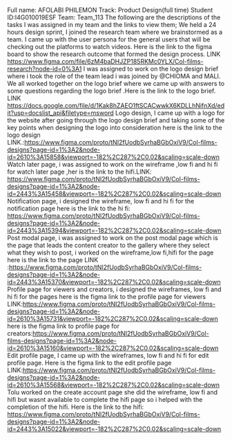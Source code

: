 Full name: AFOLABI PHILEMON Track: Product Design(full time)  Student ID:I4G010019ESF  Team: Team_113
The following are the descriptions of the tasks I was assigned in my team and the links to view them;
We held a 24 hours design sprint, I joined the research team where we brainstormed as a team. I came up with the user persona for the general users that will be checking out the platforms to watch videos. Here is the link to the figma board to show the research outcome that formed the design process. LINK https://www.figma.com/file/6zM4baDHJZP185RKMc0YLX/Col-films-research?node-id=0%3A1
I was assigned to work on the logo design brief where i took the role of the team lead i was joined by @CHIOMA and MALI. We all worked together on the logo brief where we came up with answers to some questions regarding the logo brief .Here is the link to the logo brief. LINK https://docs.google.com/file/d/1Kak8hZAEO1ftSCACwwkX6KDLLhNifnXd/edit?usp=docslist_api&filetype=msword
Logo design, I came up with a logo for the website after going through the logo design brief and taking some of the key points when designing the logo into consideration here is the link to the logo design LINK.:https://www.figma.com/proto/tNI2fUodbSyrhaBGbOxiV9/Col-films-designs?page-id=1%3A2&node-id=2610%3A15858&viewport=-182%2C287%2C0.02&scaling=scale-down 
Watch later page, i was assigned to work on the wireframe ,low fi and hi fi for watch later page ,her is the link to the hifi.LINK: https://www.figma.com/proto/tNI2fUodbSyrhaBGbOxiV9/Col-films-designs?page-id=1%3A2&node-id=2443%3A15458&viewport=-182%2C287%2C0.02&scaling=scale-down
Notification page, i designed the wireframe, low fi and hi fi for the notification page here is the link to the hi fi: https://www.figma.com/proto/tNI2fUodbSyrhaBGbOxiV9/Col-films-designs?page-id=1%3A2&node-id=2443%3A15394&viewport=-182%2C287%2C0.02&scaling=scale-down 
Post modal page, i was assigned to work on the post modal page which is the page that leads the content creator to the gallery where they select what they wish to post, i worked on the wireframe,low fi,hifi for the page here is the link to the page LINK :https://www.figma.com/proto/tNI2fUodbSyrhaBGbOxiV9/Col-films-designs?page-id=1%3A2&node-id=2443%3A15370&viewport=-182%2C287%2C0.02&scaling=scale-down 
Profile page for viewers and creators, i designed the wireframes, low fi and hi fi for the pages here is the figma link to the profile page for viewers LINK:https://www.figma.com/proto/tNI2fUodbSyrhaBGbOxiV9/Col-films-designs?page-id=1%3A2&node-id=2610%3A15731&viewport=-182%2C287%2C0.02&scaling=scale-down  here is the figma link to profile page for creators:https://www.figma.com/proto/tNI2fUodbSyrhaBGbOxiV9/Col-films-designs?page-id=1%3A2&node-id=2610%3A15160&viewport=-182%2C287%2C0.02&scaling=scale-down 
Edit profile page, I came up with the wireframes, low fi and hi fi for edit profile page. Here is the figma link to the edit profile page LINK:https://www.figma.com/proto/tNI2fUodbSyrhaBGbOxiV9/Col-films-designs?page-id=1%3A2&node-id=2610%3A15568&viewport=-182%2C287%2C0.02&scaling=scale-down 
Tolu worked on the create account page she did the wireframe, low fi and hifi but wasnt available to complete the hifi page so i helped with the completion of the hifi. Here is the link to the hifi: https://www.figma.com/proto/tNI2fUodbSyrhaBGbOxiV9/Col-films-designs?page-id=1%3A2&node-id=2443%3A15022&viewport=-182%2C287%2C0.02&scaling=scale-down
